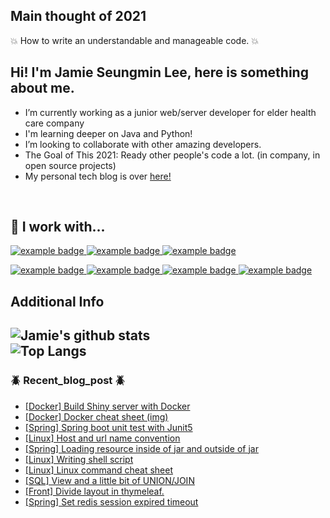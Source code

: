 

## Main thought of 2021 
:boom: How to write an understandable and manageable code. :boom:

## Hi! I'm Jamie Seungmin Lee, here is something about me.

- I’m currently working as a junior web/server developer for elder health care company 
- I'm learning deeper on Java and Python! 
- I’m looking to collaborate with other amazing developers.
- The Goal of This 2021: Ready other people's code a lot. (in company, in open source projects)
- My personal tech blog is over [here!](https://leeleelee3264.github.io/)
<br />

## :wrench: I work with...
<p align="left">
   <a href="#">
    <img src="https://github.com/leeleelee3264/ColoredBadges/blob/master/svg/dev/languages/java.svg" alt="example badge" style="vertical-align:top margin:6px 4px">
  </a>  
   <a href="#">
    <img src="https://github.com/leeleelee3264/ColoredBadges/blob/master/svg/dev/languages/python.svg" alt="example badge" style="vertical-align:top margin:6px 4px">
  </a> 
   <a href="#">
    <img src="https://github.com/leeleelee3264/ColoredBadges/blob/master/svg/dev/languages/js.svg" alt="example badge" style="vertical-align:top margin:6px 4px">
  </a>  
</p>

<p align="left">
 <a href="#">
    <img src="https://github.com/leeleelee3264/ColoredBadges/blob/master/svg/dev/frameworks/nodejs_larger.svg" alt="example badge" style="vertical-align:top margin:6px 4px">
  </a>
   <a href="#">
    <img src="https://github.com/leeleelee3264/ColoredBadges/blob/master/svg/dev/services/aws.svg" alt="example badge" style="vertical-align:top margin:6px 4px">
  </a>
   <a href="#">
    <img src="https://github.com/leeleelee3264/ColoredBadges/blob/master/svg/dev/tools/docker.svg" alt="example badge" style="vertical-align:top margin:6px 4px">
  </a>
   <a href="#">
    <img src="https://github.com/leeleelee3264/ColoredBadges/blob/master/svg/dev/tools/jetbrains_intellij.svg" alt="example badge" style="vertical-align:top margin:6px 4px">
  </a>
</p>

Additional Info
---
![Jamie's github stats](https://github-readme-stats.codestackr.vercel.app/api?username=leeleelee3264&show_icons=true&hide_border=true&theme=radical)
<br />
![Top Langs](https://github-readme-stats.vercel.app/api/top-langs/?username=leeleelee3264&layout=compact)
<br />
---

### :beetle: Recent_blog_post :beetle: 
- [[Docker] Build Shiny server with Docker](https://leeleelee3264.github.io/backend/2021/01/30/build-server-with-docker.html)
- [[Docker] Docker cheat sheet (img)](https://leeleelee3264.github.io/backend/2021/01/30/docker-cheet-sheet.html)
- [[Spring] Spring boot unit test with Junit5](https://leeleelee3264.github.io/backend/2021/01/26/spring-unit-test.html)
- [[Linux] Host and url name convention](https://leeleelee3264.github.io/backend/2021/01/13/linux-host-name-convention.html)
- [[Spring] Loading resource inside of jar and outside of jar](https://leeleelee3264.github.io/backend/2021/01/08/spring-resource-load.html)
- [[Linux] Writing shell script](https://leeleelee3264.github.io/backend/2021/01/05/linux-writing-shell-script.html)
- [[Linux] Linux command cheat sheet](https://leeleelee3264.github.io/backend/2020/12/12/linux-cheat-sheet.html)
- [[SQL] View and a little bit of UNION/JOIN](https://leeleelee3264.github.io/backend/2020/10/27/sql-view-union-join.html)
- [[Front] Divide layout in thymeleaf.](https://leeleelee3264.github.io/frontend/2020/10/25/front-thymeleaf-layout.html)
- [[Spring] Set redis session expired timeout](https://leeleelee3264.github.io/backend/2020/10/14/spring-redis-session.html)